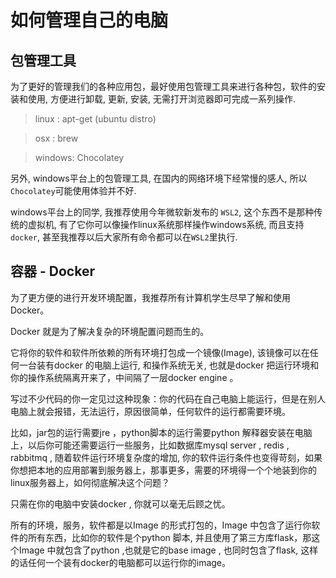 # 如何管理自己的电脑

## 包管理工具

为了更好的管理我们的各种应用包，最好使用包管理工具来进行各种包，软件的安装和使用, 方便进行卸载, 更新, 安装, 无需打开浏览器即可完成一系列操作.

>linux : apt-get (ubuntu distro)

>osx : brew

>windows: Chocolatey

另外, windows平台上的包管理工具, 在国内的网络环境下经常慢的感人, 所以`Chocolatey`可能使用体验并不好.

windows平台上的同学, 我推荐使用今年微软新发布的 `WSL2`, 这个东西不是那种传统的虚拟机, 有了它你可以像操作linux系统那样操作windows系统, 而且支持 `docker`, 甚至我推荐以后大家所有命令都可以在`WSL2`里执行.

## 容器 - Docker

为了更方便的进行开发环境配置，我推荐所有计算机学生尽早了解和使用Docker。

Docker 就是为了解决复杂的环境配置问题而生的。

它将你的软件和软件所依赖的所有环境打包成一个镜像(Image), 该镜像可以在任何一台装有docker 的电脑上运行, 和操作系统无关, 也就是docker 把运行环境和你的操作系统隔离开来了，中间隔了一层docker engine 。

写过不少代码的你一定见过这种现象：你的代码在自己电脑上能运行，但是在别人电脑上就会报错，无法运行，原因很简单，任何软件的运行都需要环境。

比如，jar包的运行需要jre ，python脚本的运行需要python 解释器安装在电脑上，以后你可能还需要运行一些服务，比如数据库mysql server , redis , rabbitmq , 随着软件运行环境复杂度的增加, 你的软件运行条件也变得苛刻，如果你想把本地的应用部署到服务器上，那事更多，需要的环境得一个个地装到你的linux服务器上，如何彻底解决这个问题？

只需在你的电脑中安装docker , 你就可以毫无后顾之忧。

所有的环境，服务，软件都是以Image 的形式打包的，Image 中包含了运行你软件的所有东西，比如你的软件是个python 脚本, 并且使用了第三方库flask，那这个Image 中就包含了python ,也就是它的base image , 也同时包含了flask, 这样的话任何一个装有docker的电脑都可以运行你的image。


